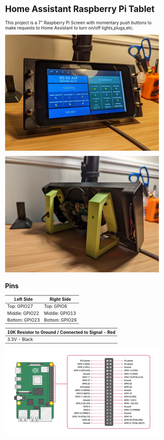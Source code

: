 # Home Assistant Raspberry Pi Tablet
This project is a 7" Raspberry Pi Screen with momentary push buttons to make requests to Home Assistant to turn on/off lights,plugs,etc.

![Front](images/Front.jpg)

![Back](images/Back.jpg)

## Pins
| Left Side      | Right Side      |
|----------------|----------------|
| Top: GPIO27    | Top: GPIO6      |
| Middle: GPIO22 | Middle: GPIO13  |
| Bottom: GPIO23 | Bottom: GPIO26  |

| 10K Resistor to Ground / Connected to Signal - Red |
|---------------------------------------------------|
| 3.3V - Black                                      |

![pins](./images/raspberry_pi_pinout.png)
